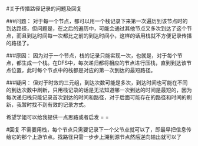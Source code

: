 #关于传播路径记录的问题及回复


###问题：
对于每一个节点，都可以用一个栈记录下来第一次遍历到该节点时的到达路径，但问题是，在之后的遍历中，可能会通过其他节点又多次到达了这个节点，而且到达时间每一次都比之前的到达时间小，这样的话用栈就不方便记录传播的路径了。

###原因：
因为对于一个节点，栈的记录只能实现一次，也就是，对于每个节点，都生成一个栈。在DFS中，每次递归都将相应的节点进行压栈，直到到达该节点位置，此时每个节点中的栈都是对应的第一次到达的最短路径。

###疑问：
但对于时效的三元组，到达次数可能是多次，到达时间也可能在不同的到达次数中刷新，只用栈记录的话是无法知道哪一次到达的时间是最短的，因为每次递归栈只能记录首次到达的时间和路径，对于后面可能存在的路径和时间的刷新，我暂时找不到有效的记录方式。

希望学姐可以给我提供一点思路或者启发 = =

#回复
不需要用栈，每个节点只需要记录下一个父节点就可以了，即最早把信息传给它的那个上游节点。找路径只需一步步上溯到源节点然后逆向输出就可以了